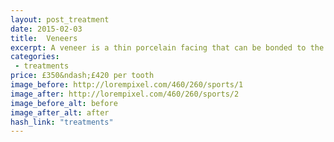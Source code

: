 ```yaml
---
layout: post_treatment
date: 2015-02-03
title:  Veneers
excerpt: A veneer is a thin porcelain facing that can be bonded to the outside of a natural tooth. Their appearance can be superb, they can be used to mask teeth that are discoloured, misshapen, or out of line.
categories:
 - treatments
price: £350&ndash;£420 per tooth
image_before: http://lorempixel.com/460/260/sports/1
image_after: http://lorempixel.com/460/260/sports/2
image_before_alt: before
image_after_alt: after
hash_link: "treatments"
---
```


